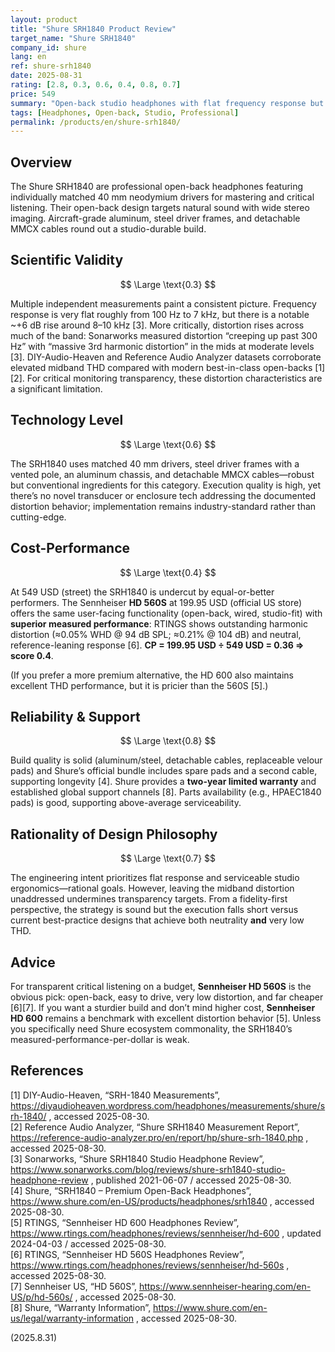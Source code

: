 ```yaml
---
layout: product
title: "Shure SRH1840 Product Review"
target_name: "Shure SRH1840"
company_id: shure
lang: en
ref: shure-srh1840
date: 2025-08-31
rating: [2.8, 0.3, 0.6, 0.4, 0.8, 0.7]
price: 549
summary: "Open-back studio headphones with flat frequency response but documented midband distortion and weak cost-performance versus cheaper, better-measuring rivals."
tags: [Headphones, Open-back, Studio, Professional]
permalink: /products/en/shure-srh1840/
---
```


## Overview

The Shure SRH1840 are professional open-back headphones featuring individually matched 40 mm neodymium drivers for mastering and critical listening. Their open-back design targets natural sound with wide stereo imaging. Aircraft-grade aluminum, steel driver frames, and detachable MMCX cables round out a studio-durable build.

## Scientific Validity

$$ \Large \text{0.3} $$

Multiple independent measurements paint a consistent picture. Frequency response is very flat roughly from 100 Hz to 7 kHz, but there is a notable ~+6 dB rise around 8–10 kHz [3]. More critically, distortion rises across much of the band: Sonarworks measured distortion “creeping up past 300 Hz” with “massive 3rd harmonic distortion” in the mids at moderate levels [3]. DIY-Audio-Heaven and Reference Audio Analyzer datasets corroborate elevated midband THD compared with modern best-in-class open-backs [1][2]. For critical monitoring transparency, these distortion characteristics are a significant limitation.

## Technology Level

$$ \Large \text{0.6} $$

The SRH1840 uses matched 40 mm drivers, steel driver frames with a vented pole, an aluminum chassis, and detachable MMCX cables—robust but conventional ingredients for this category. Execution quality is high, yet there’s no novel transducer or enclosure tech addressing the documented distortion behavior; implementation remains industry-standard rather than cutting-edge.

## Cost-Performance

$$ \Large \text{0.4} $$

At 549 USD (street) the SRH1840 is undercut by equal-or-better performers. The Sennheiser **HD 560S** at 199.95 USD (official US store) offers the same user-facing functionality (open-back, wired, studio-fit) with **superior measured performance**: RTINGS shows outstanding harmonic distortion (≈0.05% WHD @ 94 dB SPL; ≈0.21% @ 104 dB) and neutral, reference-leaning response [6]. **CP = 199.95 USD ÷ 549 USD = 0.36 ⇒ score 0.4**.  

(If you prefer a more premium alternative, the HD 600 also maintains excellent THD performance, but it is pricier than the 560S [5].)

## Reliability & Support

$$ \Large \text{0.8} $$

Build quality is solid (aluminum/steel, detachable cables, replaceable velour pads) and Shure’s official bundle includes spare pads and a second cable, supporting longevity [4]. Shure provides a **two-year limited warranty** and established global support channels [8]. Parts availability (e.g., HPAEC1840 pads) is good, supporting above-average serviceability.

## Rationality of Design Philosophy

$$ \Large \text{0.7} $$

The engineering intent prioritizes flat response and serviceable studio ergonomics—rational goals. However, leaving the midband distortion unaddressed undermines transparency targets. From a fidelity-first perspective, the strategy is sound but the execution falls short versus current best-practice designs that achieve both neutrality **and** very low THD.

## Advice

For transparent critical listening on a budget, **Sennheiser HD 560S** is the obvious pick: open-back, easy to drive, very low distortion, and far cheaper [6][7]. If you want a sturdier build and don’t mind higher cost, **Sennheiser HD 600** remains a benchmark with excellent distortion behavior [5]. Unless you specifically need Shure ecosystem commonality, the SRH1840’s measured-performance-per-dollar is weak.

## References

[1] DIY-Audio-Heaven, “SRH-1840 Measurements”, https://diyaudioheaven.wordpress.com/headphones/measurements/shure/srh-1840/ , accessed 2025-08-30.  
[2] Reference Audio Analyzer, “Shure SRH1840 Measurement Report”, https://reference-audio-analyzer.pro/en/report/hp/shure-srh-1840.php , accessed 2025-08-30.  
[3] Sonarworks, “Shure SRH1840 Studio Headphone Review”, https://www.sonarworks.com/blog/reviews/shure-srh1840-studio-headphone-review , published 2021-06-07 / accessed 2025-08-30.  
[4] Shure, “SRH1840 – Premium Open-Back Headphones”, https://www.shure.com/en-US/products/headphones/srh1840 , accessed 2025-08-30.  
[5] RTINGS, “Sennheiser HD 600 Headphones Review”, https://www.rtings.com/headphones/reviews/sennheiser/hd-600 , updated 2024-04-03 / accessed 2025-08-30.  
[6] RTINGS, “Sennheiser HD 560S Headphones Review”, https://www.rtings.com/headphones/reviews/sennheiser/hd-560s , accessed 2025-08-30.  
[7] Sennheiser US, “HD 560S”, https://www.sennheiser-hearing.com/en-US/p/hd-560s/ , accessed 2025-08-30.  
[8] Shure, “Warranty Information”, https://www.shure.com/en-us/legal/warranty-information , accessed 2025-08-30.

(2025.8.31)

